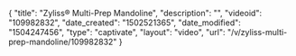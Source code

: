 {
    "title": "Zyliss&reg; Multi-Prep Mandoline",
    "description": "",
    "videoid": "109982832",
    "date_created": "1502521365",
    "date_modified": "1504247456",
    "type": "captivate",
    "layout": "video",
    "url": "\/v\/zyliss-multi-prep-mandoline\/109982832"
}